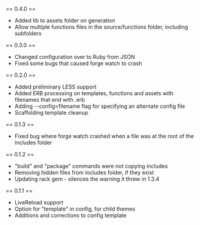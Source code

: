 == 0.4.0 ==
- Added lib to assets folder on generation
- Allow multiple functions files in the source/functions folder, including subfolders

== 0.3.0 ==
- Changed configuration over to Ruby from JSON
- Fixed some bugs that caused forge watch to crash

== 0.2.0 ==
- Added preliminary LESS support
- Added ERB processing on templates, functions and assets with filenames that end with .erb
- Adding --config=filename flag for specifying an alternate config file
- Scaffolding template cleanup

== 0.1.3 ==
- Fixed bug where forge watch crashed when a file was at the root of the includes folder

== 0.1.2 ==
- "build" and "package" commands were not copying includes
- Removing hidden files from includes folder, if they exist
- Updating rack gem - silences the warning it threw in 1.3.4

== 0.1.1 ==
- LiveReload support
- Option for "template" in config, for child themes
- Additions and corrections to config template